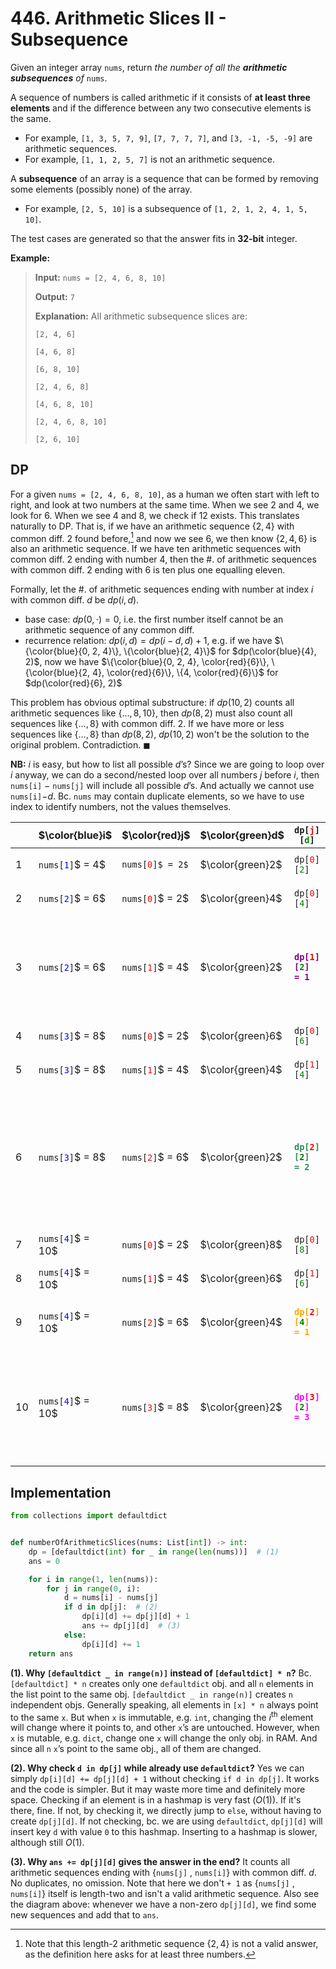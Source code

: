 # 446. Arithmetic Slices II - Subsequence

Given an integer array `nums`, return <i>the number of all the <b>arithmetic subsequences</b> of</i> `nums`.

A sequence of numbers is called arithmetic if it consists of **at least three elements** and if the difference between any two consecutive elements is the same.

* For example, `[1, 3, 5, 7, 9]`, `[7, 7, 7, 7]`, and `[3, -1, -5, -9]` are arithmetic sequences.
* For example, `[1, 1, 2, 5, 7]` is not an arithmetic sequence.

A **subsequence** of an array is a sequence that can be formed by removing some elements (possibly none) of the array.

* For example, `[2, 5, 10]` is a subsequence of `[1, 2, 1, 2, 4, 1, 5, 10]`.

The test cases are generated so that the answer fits in **32-bit** integer.


**Example:**

> **Input:** `nums = [2, 4, 6, 8, 10]`
>
> **Output:** `7`
>
> **Explanation:** All arithmetic subsequence slices are:
>
> `[2, 4, 6]`
> 
> `[4, 6, 8]`
> 
> `[6, 8, 10]`
> 
> `[2, 4, 6, 8]`
> 
> `[4, 6, 8, 10]`
> 
> `[2, 4, 6, 8, 10]`
> 
> `[2, 6, 10]`


## DP

For a given `nums = [2, 4, 6, 8, 10]`, as a human we often start with left to right, and look at two numbers at the same time. When we see $2$ and $4$, we look for $6$. When we see $4$ and $8$, we check if $12$ exists. This translates naturally to DP. That is, if we have an arithmetic sequence $\{2, 4\}$ with common diff. $2$ found before,[^1] and now we see $6$, we then know $\{2, 4, 6\}$ is also an arithmetic sequence. If we have ten arithmetic sequences with common diff. $2$ ending with number $4$, then the #. of arithmetic sequences with common diff. $2$ ending with $6$ is ten plus one equalling eleven.

[^1]: Note that this length-2 arithmetic sequence $\{2, 4\}$ is not a valid answer, as the definition here asks for at least three numbers.

Formally, let the #. of arithmetic sequences ending with number at index $i$ with common diff. $d$ be $dp(i, d)$.

* base case: $dp(0, \cdot) = 0$, i.e. the first number itself cannot be an arithmetic sequence of any common diff.
* recurrence relation: $dp(i, d) = dp(i - d, d) + 1$, e.g. if we have $\{\color{blue}{0, 2, 4}\}, \{\color{blue}{2, 4}\}$ for $dp(\color{blue}{4}, 2)$, now we have $\{\color{blue}{0, 2, 4}, \color{red}{6}\}, \{\color{blue}{2, 4}, \color{red}{6}\}, \{4, \color{red}{6}\}$ for $dp(\color{red}{6}, 2)$

This problem has obvious optimal substructure: if $dp(10, 2)$ counts all arithmetic sequences like $\{\ldots, 8, 10\}$, then $dp(8, 2)$ must also count all sequences like $\{\ldots, 8\}$ with common diff. $2$. If we have more or less sequences like $\{\ldots, 8\}$ than $dp(8, 2)$, $dp(10, 2)$ won't be the solution to the original problem. Contradiction. $\blacksquare$

**NB:** $i$ is easy, but how to list all possible $d$’s? Since we are going to loop over $i$ anyway, we can do a second/nested loop over all numbers $j$ before $i$, then `nums[i]` $-$ `nums[j]` will include all possible $d$’s. And actually we cannot use `nums[i]`$- d$. Bc. `nums` may contain duplicate elements, so we have to use index to identify numbers, not the values themselves.

| | $\color{blue}i$              | $\color{red}j$             | $\color{green}d$ | <code>dp[<font color="red">j</font>][<font color="green">d</font>]</code>     | <code>dp[<font color="blue">i</font>][<font color="green">j</font>]</code>     | Arithmetic seq.                                                | Ans. |
|------|------------------|-----------------|-----------------------------|----------------|----------------|----------------------------------------------------------------|------|
| 1    | <code>nums[<font color="blue">1</font>]</code>$ = 4$  | <code>nums[<font color="red">0</font>]$ = 2$ | $\color{green}2$                 | <code>dp[<font color="red">0</font>][<font color="green">2</font>]</code>     | <code><font color="purple"><b>dp[<font color="blue">1</font>][<font color="green">2</font>] = 1</b></font></code> | $\color{purple}{\{2, 4\}}$                                                     |      |
| 2    | <code>nums[<font color="blue">2</font>]</code>$ = 6$  | <code>nums[<font color="red">0</font>]</code>$ = 2$ | $\color{green}4$                 | <code>dp[<font color="red">0</font>][<font color="green">4</font>]</code>     | <code><font color="orange"><b>dp[<font color="blue">2</font>][<font color="green">4</font>] = 1</b></font></code> | $\color{orange}{\{2, 6\}}$                                                     |      |
| 3    | <code>nums[<font color="blue">2</font>]</code>$ = 6$  | <code>nums[<font color="red">1</font>]</code>$ = 4$ | $\color{green}2$                 | <code><font color="purple"><b>dp[<font color="red">1</font>][<font color="green">2</font>] = 1</b></font></code> | <code><font color="seagreen"><b>dp[<font color="blue">2</font>][<font color="green">2</font>] = 2</b></font></code> | $\{\color{purple}{2, 4}, \color{seagreen}{6}\}, \{\color{purple}{4}, \color{seagreen}{6}\}$                                        | 1    |
| 4    | <code>nums[<font color="blue">3</font>]</code>$ = 8$  | <code>nums[<font color="red">0</font>]</code>$ = 2$ | $\color{green}6$                 | <code>dp[<font color="red">0</font>][<font color="green">6</font>]</code>      | <code>dp[<font color="blue">3</font>][<font color="green">6</font>] = 1</code> | $\{2, 8\}$                                                     |      |
| 5    | <code>nums[<font color="blue">3</font>]</code>$ = 8$  | <code>nums[<font color="red">1</font>]</code>$ = 4$ | $\color{green}4$                 | <code>dp[<font color="red">1</font>][<font color="green">4</font>]</code>      | <code>dp[<font color="blue">3</font>][<font color="green">4</font>] = 1</code> | $\{4, 8\}$                                                     |      |
| 6    | <code>nums[<font color="blue">3</font>]</code>$ = 8$  | <code>nums[<font color="red">2</font>]</code>$ = 6$ | $\color{green}2$                 | <code><font color="seagreen"><b>dp[<font color="red">2</font>][<font color="green">2</font>] = 2</b></font></code> | <code><b><font color="fuchsia">dp[<font color="blue">3</font>][<font color="green">2</font>] = 3</font></b></code> | $\{\color{seagreen}{2, 4, 6}, \color{fuchsia}{8}\}, \{\color{seagreen}{4, 6}, 8\}, \{\color{seagreen}{6}, \color{fuchsia}{8}\}$                        | 3    |
| 7    | <code>nums[<font color="blue">4</font>]</code>$ = 10$ | <code>nums[<font color="red">0</font>]</code>$ = 2$ | $\color{green}8$                | <code>dp[<font color="red">0</font>][<font color="green">8</font>]</code>      | <code>dp[<font color="blue">4</font>][<font color="green">8</font>] = 1</code> | $\{2, 10\}$                                                    |      |
| 8    | <code>nums[<font color="blue">4</font>]</code>$ = 10$ | <code>nums[<font color="red">1</font>]</code>$ = 4$ | $\color{green}6$                | <code>dp[<font color="red">1</font>][<font color="green">6</font>]</code>      | <code>dp[<font color="blue">4</font>][<font color="green">6</font>] = 1</code> | $\{4, 10\}$                                                    |      |
| 9    | <code>nums[<font color="blue">4</font>]</code>$ = 10$ | <code>nums[<font color="red">2</font>]</code>$ = 6$ | $\color{green}4$                | <code><font color="orange"><b>dp[<font color="red">2</font>][<font color="green">4</font>] = 1</b></font></code> | <code>dp[<font color="blue">4</font>][<font color="green">4</font>] = 2</code> | $\{\color{orange}{2, 6}, 10\}, \{\color{orange}{6}, 10\}$                                      | 4    |
| 10   | <code>nums[<font color="blue">4</font>]</code>$ = 10$ | <code>nums[<font color="red">3</font>]</code>$ = 8$ | $\color{green}2$                | <code><b><font color="fuchsia">dp[<font color="red">3</font>][<font color="green">2</font>] = 3</font></b></code> | <code>dp[<font color="blue">4</font>][<font color="green">2</font>] = 4</code> | $\{\color{fuchsia}{2, 4, 6, 8}, 10\}, \{\color{fuchsia}{4, 6, 8}, 10\}, \{\color{fuchsia}{6, 8}, 10\}, \{\color{fuchsia}{8}, 10\}$ | 7    |



## Implementation

```python
from collections import defaultdict


def numberOfArithmeticSlices(nums: List[int]) -> int:
    dp = [defaultdict(int) for _ in range(len(nums))]  # (1)
    ans = 0

    for i in range(1, len(nums)):
        for j in range(0, i):
            d = nums[i] - nums[j]
            if d in dp[j]:  # (2)
                dp[i][d] += dp[j][d] + 1
                ans += dp[j][d]  # (3)
            else:
                dp[i][d] += 1
    return ans
```

**(1). Why `[defaultdict _ in range(n)]` instead of `[defaultdict] * n`?** Bc. `[defaultdict] * n` creates only one `defaultdict` obj. and all `n` elements in the list point to the same obj. `[defaultdict _ in range(n)]` creates `n` independent objs. Generally speaking, all elements in `[x] * n` always point to the same `x`. But when `x` is immutable, e.g. `int`, changing the $i$<sup>th</sup> element will change where it points to, and other `x`’s are untouched. However, when `x` is mutable, e.g. `dict`, change one `x` will change the only obj. in RAM. And since all `n` `x`’s point to the same obj., all of them are changed.

**(2). Why check `d in dp[j]` while already use `defaultdict`?** Yes we can simply `dp[i][d] += dp[j][d] + 1` without checking `if d in dp[j]`. It works and the code is simpler. But it may waste more time and definitely more space. Checking if an element is in a hashmap is very fast ($O(1)$). If it's there, fine. If not, by checking it, we directly jump to `else`, without having to create `dp[j][d]`. If not checking, bc. we are using `defaultdict`, `dp[j][d]` will insert key `d` with value `0` to this hashmap. Inserting to a hashmap is slower, although still $O(1)$. 

**(3). Why `ans += dp[j][d]` gives the answer in the end?** It counts all arithmetic sequences ending with $\{$`nums[j]` $,$ `nums[i]`$\}$ with common diff. $d$. No duplicates, no omission. Note that here we don't `+ 1` as $\{$`nums[j]` $,$ `nums[i]`$\}$ itself is length-two and isn't a valid arithmetic sequence. Also see the diagram above: whenever we have a non-zero `dp[j][d]`, we find some new sequences and add that to `ans`.

